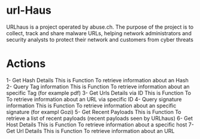 # url-Haus
URLhaus is a project operated by abuse.ch. The purpose of the project is to collect, track and share malware URLs, helping network administrators and security analysts to protect their network and customers from cyber threats

# Actions 
1- Get Hash Details
This is Function To retrieve information about an Hash
2- Query Tag information
This is Function To retrieve information about an specific Tag (for example pdf) 
3- Get Urls Details via ID 
This is Function To To retrieve information about an URL via specific ID
4- Query signature information
This is Function To retrieve information about an specific signature (for exampl Gozi)
5- Get Recent Payloads 
This is Function To retrieve a list of recent payloads (recent payloads seen by URLhaus)
6- Get Host Details 
This is Function To retrieve information about a specific host
7- Get Url Details 
This is Function To retrieve information about an URL

